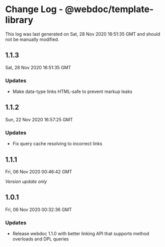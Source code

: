# Change Log - @webdoc/template-library

This log was last generated on Sat, 28 Nov 2020 16:51:35 GMT and should not be manually modified.

## 1.1.3
Sat, 28 Nov 2020 16:51:35 GMT

### Updates

- Make data-type links HTML-safe to prevent markup leaks

## 1.1.2
Sun, 22 Nov 2020 16:57:25 GMT

### Updates

- Fix query cache resolving to incorrect links

## 1.1.1
Fri, 06 Nov 2020 00:46:42 GMT

*Version update only*

## 1.0.1
Fri, 06 Nov 2020 00:32:36 GMT

### Updates

- Release webdoc 1.1.0 with better linking API that supports method overloads and DPL queries

